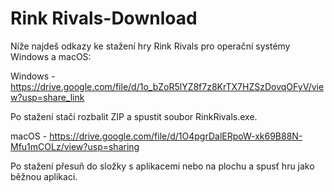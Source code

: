 # Rink Rivals-Download

Níže najdeš odkazy ke stažení hry Rink Rivals pro operační systémy Windows a macOS:

Windows - https://drive.google.com/file/d/1o_bZoR5lYZ8f7z8KrTX7HZSzDovqOFyV/view?usp=share_link 

Po stažení stačí rozbalit ZIP a spustit soubor RinkRivals.exe. 

macOS - https://drive.google.com/file/d/1O4pgrDalERpoW-xk69B88N-Mfu1mCOLz/view?usp=sharing 

Po stažení přesuň do složky s aplikacemi nebo na plochu a spusť hru jako běžnou aplikaci. 
